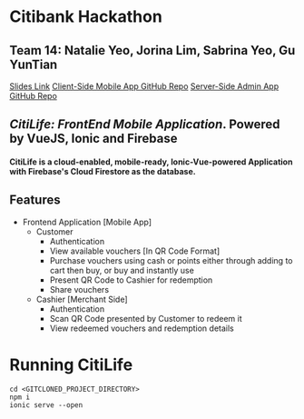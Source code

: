 # Citibank Hackathon 
## Team 14: Natalie Yeo, Jorina Lim, Sabrina Yeo, Gu YunTian
[Slides Link](https://docs.google.com/presentation/d/1gvQwlplVhKwsokrewrXHo47PnWTspsFoXmsveoDLtmY/edit?usp=sharing)
[Client-Side Mobile App GitHub Repo](https://github.com/yuntianNUS/citibank)
[Server-Side Admin App GitHub Repo](https://github.com/jorinalim/React-Firebase-CitiHack-Admin)
## _CitiLife: FrontEnd Mobile Application_. Powered by VueJS, Ionic and Firebase

#### CitiLife is a cloud-enabled, mobile-ready, Ionic-Vue-powered Application with Firebase's Cloud Firestore as the database.
## Features

- Frontend Application [Mobile App]
    - Customer
        - Authentication
        - View available vouchers [In QR Code Format]
        - Purchase vouchers using cash or points either through adding to cart then buy, or buy and instantly use
        - Present QR Code to Cashier for redemption
        - Share vouchers
    - Cashier [Merchant Side]
        - Authentication
        - Scan QR Code presented by Customer to redeem it
        - View redeemed vouchers and redemption details

# Running CitiLife
```
cd <GITCLONED_PROJECT_DIRECTORY>
npm i
ionic serve --open
```
